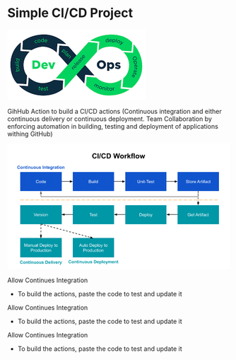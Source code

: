 # Simple CI/CD Project


![devOps](devOps.png)


GihHub Action to build a CI/CD actions
(Continuous integration and either continuous delivery or continuous deployment. Team Collaboration by enforcing automation in building, testing and deployment of applications withing GitHub)


![CI_CD_worflow](CI_CD_worflow.png)



Allow Continues Integration
* To build the actions, paste the code to test and update it



Allow Continues Integration
* To build the actions, paste the code to test and update it



Allow Continues Integration
* To build the actions, paste the code to test and update it
